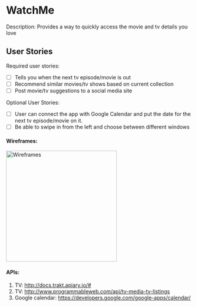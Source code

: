 # WatchMe

Description: Provides a way to quickly access the movie and tv details you love 

## User Stories

Required user stories: 
- [ ] Tells you when the next tv episode/movie is out 
- [ ] Recommend similar movies/tv shows based on current collection 
- [ ] Post movie/tv suggestions to a social media site 

Optional User Stories:
- [ ] User can connect the app with Google Calendar and put the date for the next tv episode/movie on it.
- [ ] Be able to swipe in from the left and choose between different windows

#### Wireframes:
<img src = 'http://i.imgur.com/U9l5nGt.jpg' title='Wireframes' width='300' alt='Wireframes' />

#### APIs:

1. TV: http://docs.trakt.apiary.io/#
2. TV: http://www.programmableweb.com/api/tv-media-tv-listings
3. Google calendar: https://developers.google.com/google-apps/calendar/
